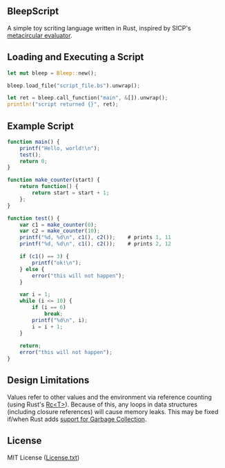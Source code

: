 ## BleepScript

A simple toy scriting language written in Rust, inspired by SICP's
[metacircular evaluator](https://mitpress.mit.edu/sicp/full-text/sicp/book/node76.html).

## Loading and Executing a Script

```Rust
let mut bleep = Bleep::new();

bleep.load_file("script_file.bs").unwrap();

let ret = bleep.call_function("main", &[]).unwrap();
println!("script returned {}", ret);
```

## Example Script

```javascript
function main() {
    printf("Hello, world!\n");
    test();
    return 0;
}

function make_counter(start) {
    return function() {
        return start = start + 1;
    };
}

function test() {
    var c1 = make_counter(0);
    var c2 = make_counter(10);
    printf("%d, %d\n", c1(), c2());    # prints 1, 11
    printf("%d, %d\n", c1(), c2());    # prints 2, 12

    if (c1() == 3) {
        printf("ok!\n");
    } else {
        error("this will not happen");
    }

    var i = 1;
    while (i <= 10) {
        if (i == 6)
            break;
        printf("%d\n", i);
        i = i + 1;
    }
    
    return;
    error("this will not happen");
}
```

## Design Limitations

Values refer to other values and the environment via reference counting
(using Rust's [Rc&lt;T&gt;](https://doc.rust-lang.org/std/rc/struct.Rc.html)).
Because of this, any loops in data structures (including closure references)
will cause memory leaks. This may be fixed if/when Rust adds [suport for Garbage
Collection](http://manishearth.github.io/blog/2016/08/18/gc-support-in-rust-api-design/).

## License

MIT License ([License.txt](https://github.com/ricardo-massaro/bleepscript/blob/master/License.txt))
